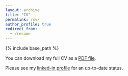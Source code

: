 ```yaml
---
layout: archive
title: "CV"
permalink: /cv/
author_profile: true
redirect_from:
  - /resume
---
```


{% include base_path %}

You can download my full CV as a [PDF file](/files/gustav_sir_CV.pdf).

Please see my [linked-in profile](https://www.linkedin.com/in/gustav-sir/) for an up-to-date status. 


<object data="{{https://gustiks.github.io}}{{https://gustiks.github.io}}/files/gustav_sir_CV.pdf" width="1000" height="1000" type="application/pdf"></object>